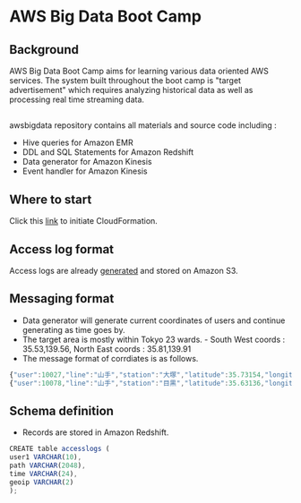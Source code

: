 AWS Big Data Boot Camp
==========
## Background
AWS Big Data Boot Camp aims for learning various data oriented AWS services. 
The system built throughout the boot camp is "target advertisement" which requires analyzing historical data
as well as processing real time streaming data.


## 
awsbigdata repository contains all materials and source code including :
- Hive queries for Amazon EMR
- DDL and SQL Statements for Amazon Redshift
- Data generator for Amazon Kinesis
- Event handler for Amazon Kinesis


## Where to start
Click this [link](https://console.aws.amazon.com/cloudformation/home?region=us-east-1#/stacks/new?templateURL=https://s3.amazonaws.com/awsbigdata-boot-camp/awsbigdata.template&stackName=AWSBigData) to initiate CloudFormation. 


## Access log format
Access logs are already [generated](https://github.com/uprush/apache_log_gen) and stored on Amazon S3. 


## Messaging format
- Data generator will generate current coordinates of users and continue generating as time goes by.
- The target area is mostly within Tokyo 23 wards. - South West coords : 35.53,139.56, North East coords : 35.81,139.91
- The message format of corrdiates is as follows.
```javascript
{"user":10027,"line":"山手","station":"大塚","latitude":35.73154,"longitude":139.72893}
{"user":10078,"line":"山手","station":"目黒","latitude":35.63136,"longitude":139.71636}
```

## Schema definition
- Records are stored in Amazon Redshift.

```javascript
CREATE table accesslogs (
user1 VARCHAR(10),
path VARCHAR(2048),
time VARCHAR(24),
geoip VARCHAR(2)
);
```



